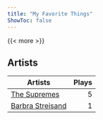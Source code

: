 ```yaml
---
title: "My Favorite Things"
ShowToc: false
---
```


{{< more >}}

## Artists
Artists | Plays 
----- | -----: 
[The Supremes](/artists/the-supremes-784579) | 5
[Barbra Streisand](/artists/barbra-streisand-31892) | 1

